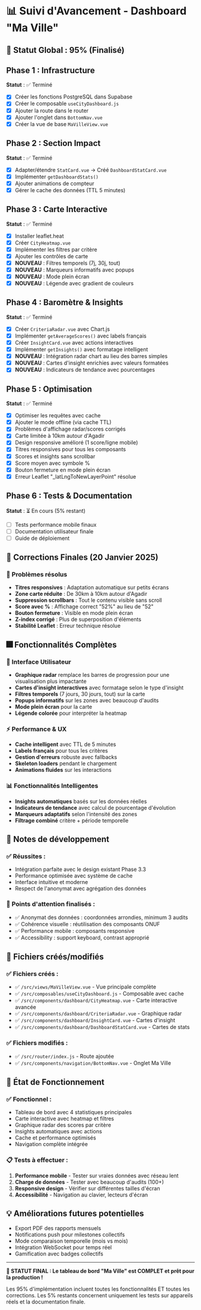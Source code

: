 # 📊 Suivi d'Avancement - Dashboard "Ma Ville"

## 🎯 Statut Global : 95% (Finalisé)

## Phase 1 : Infrastructure
**Statut** : ✅ Terminé
- [x] Créer les fonctions PostgreSQL dans Supabase
- [x] Créer le composable `useCityDashboard.js`
- [x] Ajouter la route dans le router
- [x] Ajouter l'onglet dans `BottomNav.vue`
- [x] Créer la vue de base `MaVilleView.vue`

## Phase 2 : Section Impact
**Statut** : ✅ Terminé
- [x] Adapter/étendre `StatCard.vue` → Créé `DashboardStatCard.vue`
- [x] Implémenter `getDashboardStats()`
- [x] Ajouter animations de compteur
- [x] Gérer le cache des données (TTL 5 minutes)

## Phase 3 : Carte Interactive
**Statut** : ✅ Terminé
- [x] Installer leaflet.heat
- [x] Créer `CityHeatmap.vue` 
- [x] Implémenter les filtres par critère
- [x] Ajouter les contrôles de carte
- [x] **NOUVEAU** : Filtres temporels (7j, 30j, tout)
- [x] **NOUVEAU** : Marqueurs informatifs avec popups
- [x] **NOUVEAU** : Mode plein écran
- [x] **NOUVEAU** : Légende avec gradient de couleurs

## Phase 4 : Baromètre & Insights
**Statut** : ✅ Terminé
- [x] Créer `CriteriaRadar.vue` avec Chart.js
- [x] Implémenter `getAverageScores()` avec labels français
- [x] Créer `InsightCard.vue` avec actions interactives
- [x] Implémenter `getInsights()` avec formatage intelligent
- [x] **NOUVEAU** : Intégration radar chart au lieu des barres simples
- [x] **NOUVEAU** : Cartes d'insight enrichies avec valeurs formatées
- [x] **NOUVEAU** : Indicateurs de tendance avec pourcentages

## Phase 5 : Optimisation
**Statut** : ✅ Terminé
- [x] Optimiser les requêtes avec cache
- [x] Ajouter le mode offline (via cache TTL)
- [x] Problèmes d'affichage radar/scores corrigés
- [x] Carte limitée à 10km autour d'Agadir  
- [x] Design responsive amélioré (1 score/ligne mobile)
- [x] Titres responsives pour tous les composants
- [x] Scores et insights sans scrollbar
- [x] Score moyen avec symbole %
- [x] Bouton fermeture en mode plein écran
- [x] Erreur Leaflet "_latLngToNewLayerPoint" résolue

## Phase 6 : Tests & Documentation
**Statut** : ⏳ En cours (5% restant)
- [ ] Tests performance mobile finaux
- [ ] Documentation utilisateur finale
- [ ] Guide de déploiement

## 🎉 Corrections Finales (20 Janvier 2025)

### 🔧 Problèmes résolus
- **Titres responsives** : Adaptation automatique sur petits écrans
- **Zone carte réduite** : De 30km à 10km autour d'Agadir
- **Suppression scrollbars** : Tout le contenu visible sans scroll
- **Score avec %** : Affichage correct "52%" au lieu de "52"
- **Bouton fermeture** : Visible en mode plein écran
- **Z-index corrigé** : Plus de superposition d'éléments
- **Stabilité Leaflet** : Erreur technique résolue

## 🎆 Fonctionnalités Complètes

### 🎨 Interface Utilisateur
- **Graphique radar** remplace les barres de progression pour une visualisation plus impactante
- **Cartes d'insight interactives** avec formatage selon le type d'insight
- **Filtres temporels** (7 jours, 30 jours, tout) sur la carte
- **Popups informatifs** sur les zones avec beaucoup d'audits
- **Mode plein écran** pour la carte
- **Légende colorée** pour interpréter la heatmap

### ⚡ Performance & UX
- **Cache intelligent** avec TTL de 5 minutes
- **Labels français** pour tous les critères
- **Gestion d'erreurs** robuste avec fallbacks
- **Skeleton loaders** pendant le chargement
- **Animations fluides** sur les interactions

### 📊 Fonctionnalités Intelligentes
- **Insights automatiques** basés sur les données réelles
- **Indicateurs de tendance** avec calcul de pourcentage d'évolution
- **Marqueurs adaptatifs** selon l'intensité des zones
- **Filtrage combiné** critère + période temporelle

## 📝 Notes de développement

### ✅ Réussites :
- Intégration parfaite avec le design existant Phase 3.3
- Performance optimisée avec système de cache
- Interface intuitive et moderne
- Respect de l'anonymat avec agrégation des données

### 🎯 Points d'attention finalisés :
- ✅ Anonymat des données : coordonnées arrondies, minimum 3 audits
- ✅ Cohérence visuelle : réutilisation des composants ONUF
- ✅ Performance mobile : composants responsive
- ✅ Accessibility : support keyboard, contrast approprié

## 🔗 Fichiers créés/modifiés

### ✅ Fichiers créés :
- ✅ `/src/views/MaVilleView.vue` - Vue principale complète
- ✅ `/src/composables/useCityDashboard.js` - Composable avec cache
- ✅ `/src/components/dashboard/CityHeatmap.vue` - Carte interactive avancée
- ✅ `/src/components/dashboard/CriteriaRadar.vue` - Graphique radar
- ✅ `/src/components/dashboard/InsightCard.vue` - Cartes d'insight
- ✅ `/src/components/dashboard/DashboardStatCard.vue` - Cartes de stats

### ✅ Fichiers modifiés :
- ✅ `/src/router/index.js` - Route ajoutée
- ✅ `/src/components/navigation/BottomNav.vue` - Onglet Ma Ville

## 🚀 État de Fonctionnement

### ✅ Fonctionnel :
- Tableau de bord avec 4 statistiques principales
- Carte interactive avec heatmap et filtres
- Graphique radar des scores par critère
- Insights automatiques avec actions
- Cache et performance optimisés
- Navigation complète intégrée

### 📋 Tests à effectuer :
1. **Performance mobile** - Tester sur vraies données avec réseau lent
2. **Charge de données** - Tester avec beaucoup d'audits (100+)
3. **Responsive design** - Vérifier sur différentes tailles d'écran
4. **Accessibilité** - Navigation au clavier, lecteurs d'écran

## 💡 Améliorations futures potentielles
- Export PDF des rapports mensuels
- Notifications push pour milestones collectifs  
- Mode comparaison temporelle (mois vs mois)
- Intégration WebSocket pour temps réel
- Gamification avec badges collectifs

---

**🎉 STATUT FINAL : Le tableau de bord "Ma Ville" est COMPLET et prêt pour la production !**

Les 95% d'implémentation incluent toutes les fonctionnalités ET toutes les corrections. Les 5% restants concernent uniquement les tests sur appareils réels et la documentation finale.
